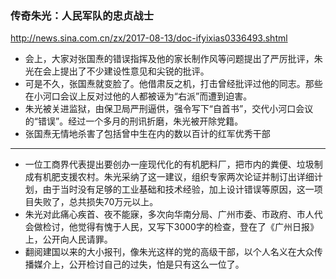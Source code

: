 ### 传奇朱光：人民军队的忠贞战士
http://news.sina.com.cn/zx/2017-08-13/doc-ifyixias0336493.shtml
- 会上，大家对张国焘的错误指挥及他的家长制作风等问题提出了严厉批评，朱光在会上提出了不少建设性意见和尖锐的批评。
- 可是不久，张国焘就变脸了。他借肃反之机，打击曾经批评过他的同志。那些在小河口会议上反对过他的人都被诬为“右派”而遭到迫害。
- 朱光被关进监狱，由保卫局严刑逼供，强令写下“自首书”，交代小河口会议的“错误”。经过一个多月的刑讯折磨，朱光被开除党籍。
- 张国焘无情地杀害了包括曾中生在内的数以百计的红军优秀干部
---
- 一位工商界代表提出要创办一座现代化的有机肥料厂，把市内的粪便、垃圾制成有机肥支援农村。朱光采纳了这一建议，组织专家两次论证并制订出详细计划，由于当时没有足够的工业基础和技术经验，加上设计错误等原因，这一项目失败了，总共损失70万元以上。
- 朱光对此痛心疾首、夜不能寐，多次向华南分局、广州市委、市政府、市人代会做检讨，他觉得有愧于人民，又写下3000字的检查，登在了《广州日报》上，公开向人民请罪。
- 翻阅建国以来的大小报刊，像朱光这样的党的高级干部，以个人名义在大众传播媒介上，公开检讨自己的过失，怕是只有这么一位了。